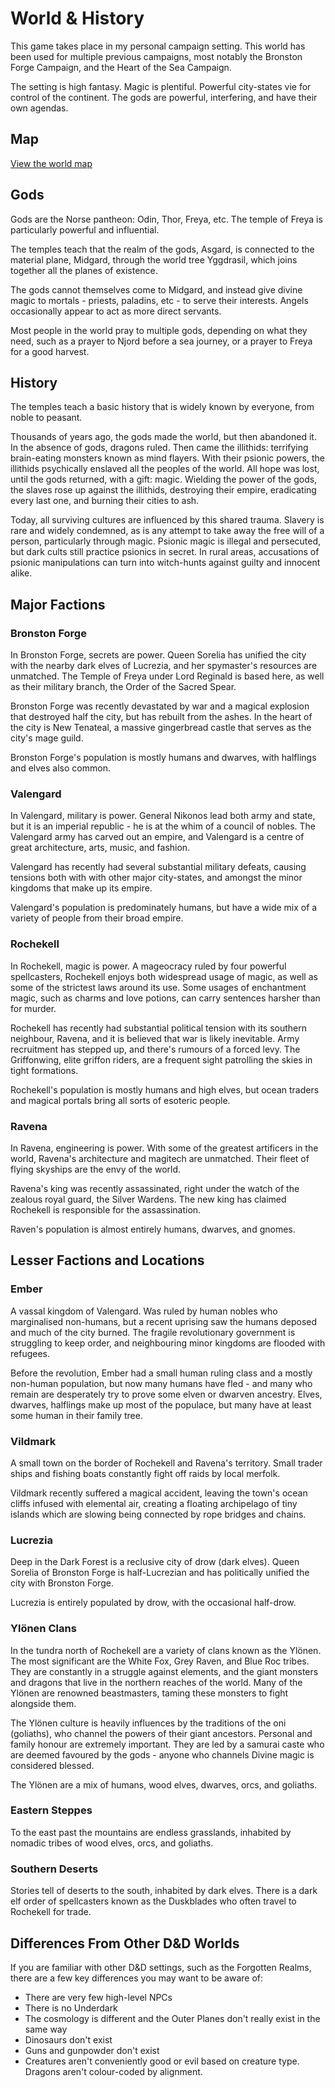 # World & History
This game takes place in my personal campaign setting. This world has been used for multiple previous campaigns, most notably the Bronston Forge Campaign, and the Heart of the Sea Campaign.

The setting is high fantasy. Magic is plentiful. Powerful city-states vie for control of the continent. The gods are powerful, interfering, and have their own agendas.

## Map

[View the world map](./map.md)

## Gods
Gods are the Norse pantheon: Odin, Thor, Freya, etc. The temple of Freya is particularly powerful and influential.

The temples teach that the realm of the gods, Asgard, is connected to the material plane, Midgard, through the world tree Yggdrasil, which joins together all the planes of existence.

The gods cannot themselves come to Midgard, and instead give divine magic to mortals - priests, paladins, etc - to serve their interests. Angels occasionally appear to act as more direct servants.

Most people in the world pray to multiple gods, depending on what they need, such as a prayer to Njord before a sea journey, or a prayer to Freya for a good harvest.
## History
The temples teach a basic history that is widely known by everyone, from noble to peasant.

Thousands of years ago, the gods made the world, but then abandoned it. In the absence of gods, dragons ruled. Then came the illithids: terrifying brain-eating monsters known as mind flayers. With their psionic powers, the illithids psychically enslaved all the peoples of the world. All hope was lost, until the gods returned, with a gift: magic. Wielding the power of the gods, the slaves rose up against the illithids, destroying their empire, eradicating every last one, and burning their cities to ash.

Today, all surviving cultures are influenced by this shared trauma. Slavery is rare and widely condemned, as is any attempt to take away the free will of a person, particularly through magic. Psionic magic is illegal and persecuted, but dark cults still practice psionics in secret. In rural areas, accusations of psionic manipulations can turn into witch-hunts against guilty and innocent alike.
## Major Factions
### Bronston Forge
In Bronston Forge, secrets are power. Queen Sorelia has unified the city with the nearby dark elves of Lucrezia, and her spymaster's resources are unmatched. The Temple of Freya under Lord Reginald is based here, as well as their military branch, the Order of the Sacred Spear.

Bronston Forge was recently devastated by war and a magical explosion that destroyed half the city, but has rebuilt from the ashes. In the heart of the city is New Tenateal, a massive gingerbread castle that serves as the city's mage guild.

Bronston Forge's population is mostly humans and dwarves, with halflings and elves also common.
### Valengard
In Valengard, military is power. General Nikonos lead both army and state, but it is an imperial republic - he is at the whim of a council of nobles. The Valengard army has carved out an empire, and Valengard is a centre of great architecture, arts, music, and fashion.

Valengard has recently had several substantial military defeats, causing tensions both with with other major city-states, and amongst the minor kingdoms that make up its empire.

Valengard's population is predominately humans, but have a wide mix of a variety of people from their broad empire.
### Rochekell
In Rochekell, magic is power. A mageocracy ruled by four powerful spellcasters, Rochekell enjoys both widespread usage of magic, as well as some of the strictest laws around its use. Some usages of enchantment magic, such as charms and love potions, can carry sentences harsher than for murder.

Rochekell has recently had substantial political tension with its southern neighbour, Ravena, and it is believed that war is likely inevitable. Army recruitment has stepped up, and there's rumours of a forced levy. The Griffonwing, elite griffon riders, are a frequent sight patrolling the skies in tight formations.

Rochekell's population is mostly humans and high elves, but ocean traders and magical portals bring all sorts of esoteric people.
### Ravena
In Ravena, engineering is power. With some of the greatest artificers in the world, Ravena's architecture and magitech are unmatched. Their fleet of flying skyships are the envy of the world.

Ravena's king was recently assassinated, right under the watch of the zealous royal guard, the Silver Wardens. The new king has claimed Rochekell is responsible for the assassination.

Raven's population is almost entirely humans, dwarves, and gnomes. 
## Lesser Factions and Locations
### Ember
A vassal kingdom of Valengard. Was ruled by human nobles who marginalised non-humans, but a recent uprising saw the humans deposed and much of the city burned. The fragile revolutionary government is struggling to keep order, and neighbouring minor kingdoms are flooded with refugees.

Before the revolution, Ember had a small human ruling class and a mostly non-human population, but now many humans have fled - and many who remain are desperately try to prove some elven or dwarven ancestry. Elves, dwarves, halflings make up most of the populace, but many have at least some human in their family tree.
### Vildmark
A small town on the border of Rochekell and Ravena's territory. Small trader ships and fishing boats constantly fight off raids by local merfolk.

Vildmark recently suffered a magical accident, leaving the town's ocean cliffs infused with elemental air, creating a floating archipelago of tiny islands which are slowing being connected by rope bridges and chains.
### Lucrezia
Deep in the Dark Forest is a reclusive city of drow (dark elves). Queen Sorelia of Bronston Forge is half-Lucrezian and has politically unified the city with Bronston Forge.

Lucrezia is entirely populated by drow, with the occasional half-drow.
### Ylönen Clans
In the tundra north of Rochekell are a variety of clans known as the Ylönen. The most significant are the White Fox, Grey Raven, and Blue Roc tribes. They are constantly in a struggle against elements, and the giant monsters and dragons that live in the northern reaches of the world. Many of the Ylönen are renowned beastmasters, taming these monsters to fight alongside them.

The Ylönen culture is heavily influences by the traditions of the oni (goliaths), who channel the powers of their giant ancestors. Personal and family honour are extremely important. They are led by a samurai caste who are deemed favoured by the gods - anyone who channels Divine magic is considered blessed.

The Ylönen are a mix of humans, wood elves, dwarves, orcs, and goliaths.
### Eastern Steppes
To the east past the mountains are endless grasslands, inhabited by nomadic tribes of wood elves, orcs, and goliaths.
### Southern Deserts
Stories tell of deserts to the south, inhabited by dark elves. There is a dark elf order of spellcasters known as the Duskblades who often travel to Rochekell for trade.
## Differences From Other D&D Worlds
If you are familiar with other D&D settings, such as the Forgotten Realms, there are a few key differences you may want to be aware of:

* There are very few high-level NPCs
* There is no Underdark
* The cosmology is different and the Outer Planes don't really exist in the same way
* Dinosaurs don't exist
* Guns and gunpowder don't exist
* Creatures aren't conveniently good or evil based on creature type. Dragons aren't colour-coded by alignment.